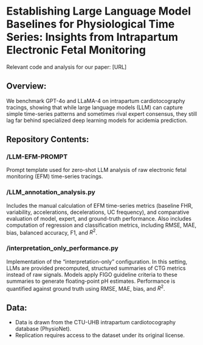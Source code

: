 # Establishing Large Language Model Baselines for Physiological Time Series: Insights from Intrapartum Electronic Fetal Monitoring
Relevant code and analysis for our paper: [URL]

## Overview:
We benchmark GPT-4o and LLaMA-4 on intrapartum cardiotocography tracings, showing that while large language models (LLM) can capture simple time-series patterns and sometimes rival expert consensus, they still lag far behind specialized deep learning models for acidemia prediction.

## Repository Contents:

### /LLM-EFM-PROMPT
Prompt template used for zero-shot LLM analysis of raw electronic fetal monitoring (EFM) time-series tracings.

### /LLM_annotation_analysis.py
Includes the manual calculation of EFM time-series metrics (baseline FHR, variability, accelerations, decelerations, UC frequency), and comparative evaluation of model, expert, and ground-truth performance. Also includes computation of regression and classification metrics, including RMSE, MAE, bias, balanced accuracy, F1, and $R^2$.

### /interpretation_only_performance.py
Implementation of the “interpretation-only” configuration. In this setting, LLMs are provided precomputed, structured summaries of CTG metrics instead of raw signals. Models apply FIGO guideline criteria to these summaries to generate floating-point pH estimates. Performance is quantified against ground truth using RMSE, MAE, bias, and $R^2$.

## Data:
- Data is drawn from the CTU-UHB intrapartum cardiotocography database (PhysioNet).
- Replication requires access to the dataset under its original license.
